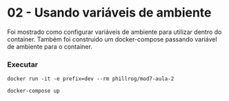# 02 - Usando variáveis de ambiente

Foi mostrado como configurar variáveis de ambiente para utilizar dentro do container.
Também foi construido um docker-compose passando variável de ambiente para o container.

### Executar

```docker run -it -e prefix=dev --rm phillrog/mod7-aula-2```

```docker-compose up```


